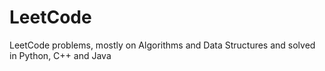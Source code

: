 # LeetCode
LeetCode problems, mostly on Algorithms and Data Structures and solved in Python, C++ and Java
